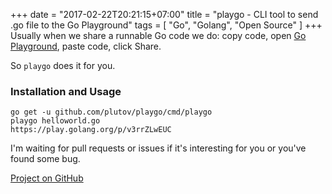 +++
date = "2017-02-22T20:21:15+07:00"
title = "playgo - CLI tool to send .go file to the Go Playground"
tags = [ "Go", "Golang", "Open Source" ]
+++
Usually when we share a runnable Go code we do: copy code, open [Go Playground](https://play.golang.org/), paste code, click Share.

So `playgo` does it for you.
<!--more-->
### Installation and Usage

```
go get -u github.com/plutov/playgo/cmd/playgo
playgo helloworld.go
https://play.golang.org/p/v3rrZLwEUC
```

I'm waiting for pull requests or issues if it's interesting for you or you've found some bug.

[Project on GitHub](https://github.com/plutov/playgo)
